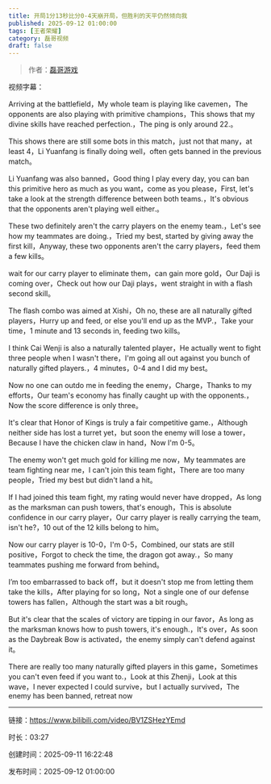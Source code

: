 ```yaml
---
title: 开局1分13秒比分0-4天崩开局，但胜利的天平仍然倾向我
published: 2025-09-12 01:00:00
tags: [王者荣耀]
category: 磊哥视频
draft: false
---
```



> 作者：[磊哥游戏](https://space.bilibili.com/268941858?spm_id_from=333.788.upinfo.head.click)

视频字幕：

Arriving at the battlefield，My whole team is playing like cavemen，The opponents are also playing with primitive champions，This shows that my divine skills have reached perfection.，The ping is only around 22.。

This shows there are still some bots in this match，just not that many，at least 4，Li Yuanfang is finally doing well，often gets banned in the previous match。

Li Yuanfang was also banned，Good thing I play every day, you can ban this primitive hero as much as you want，come as you please，First, let's take a look at the strength difference between both teams.，It's obvious that the opponents aren't playing well either.。

These two definitely aren't the carry players on the enemy team.，Let's see how my teammates are doing.，Tried my best, started by giving away the first kill，Anyway, these two opponents aren't the carry players，feed them a few kills。

wait for our carry player to eliminate them，can gain more gold，Our Daji is coming over，Check out how our Daji plays，went straight in with a flash second skill。

The flash combo was aimed at Xishi，Oh no, these are all naturally gifted players，Hurry up and feed, or else you'll end up as the MVP.，Take your time，1 minute and 13 seconds in, feeding two kills。

I think Cai Wenji is also a naturally talented player，He actually went to fight three people when I wasn't there，I'm going all out against you bunch of naturally gifted players.，4 minutes，0-4 and I did my best。

Now no one can outdo me in feeding the enemy，Charge，Thanks to my efforts，Our team's economy has finally caught up with the opponents.，Now the score difference is only three。

It's clear that Honor of Kings is truly a fair competitive game.，Although neither side has lost a turret yet，but soon the enemy will lose a tower，Because I have the chicken claw in hand，Now I'm 0-5。

The enemy won't get much gold for killing me now，My teammates are team fighting near me，I can't join this team fight，There are too many people，Tried my best but didn't land a hit。

If I had joined this team fight, my rating would never have dropped，As long as the marksman can push towers, that's enough，This is absolute confidence in our carry player，Our carry player is really carrying the team, isn't he?，10 out of the 12 kills belong to him。

Now our carry player is 10-0，I'm 0-5，Combined, our stats are still positive，Forgot to check the time, the dragon got away.，So many teammates pushing me forward from behind。

I’m too embarrassed to back off，but it doesn't stop me from letting them take the kills，After playing for so long，Not a single one of our defense towers has fallen，Although the start was a bit rough。

But it's clear that the scales of victory are tipping in our favor，As long as the marksman knows how to push towers, it's enough.，It's over，As soon as the Daybreak Bow is activated，the enemy simply can't defend against it。

There are really too many naturally gifted players in this game，Sometimes you can't even feed if you want to.，Look at this Zhenji，Look at this wave，I never expected I could survive，but I actually survived，The enemy has been banned, retreat now

---

链接：https://www.bilibili.com/video/BV1ZSHezYEmd

时长：03:27

创建时间：2025-09-11 16:22:48

发布时间：2025-09-12 01:00:00
